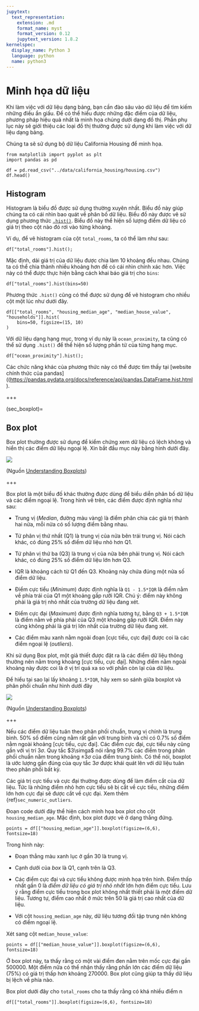 ```yaml
---
jupytext:
  text_representation:
    extension: .md
    format_name: myst
    format_version: 0.12
    jupytext_version: 1.8.2
kernelspec:
  display_name: Python 3
  language: python
  name: python3
---
```


# Minh họa dữ liệu

Khi làm việc với dữ liệu dạng bảng, bạn cần đào sâu vào dữ liệu để tìm kiếm những điều ẩn giấu. Để có thể hiểu được những đặc điểm của dữ liệu, phương pháp hiệu quả nhất là minh họa chúng dưới dạng đồ thị. Phần phụ lục này sẽ giới thiệu các loại đồ thị thường được sử dụng khi làm việc với dữ liệu dạng bảng.

Chúng ta sẽ sử dụng bộ dữ liệu California Housing để minh họa.

```{code-cell} ipython3
from matplotlib import pyplot as plt
import pandas as pd

df = pd.read_csv("../data/california_housing/housing.csv")
df.head()
```

## Histogram

Histogram là biểu đồ được sử dụng thường xuyên nhất. Biểu đồ này giúp chúng ta có cái nhìn bao quát về phân bố dữ liệu. Biểu đồ này được vẽ sử dụng phương thức [`.hist()`](https://pandas.pydata.org/docs/reference/api/pandas.DataFrame.hist.html). Biểu đồ này thể hiện số lượng điểm dữ liệu có giá trị theo cột nào đó rơi vào từng khoảng.

Ví dụ, để vẽ histogram của cột `total_rooms`, ta có thể làm như sau:

```{code-cell} ipython3
df["total_rooms"].hist();
```

Mặc định, dải giá trị của dữ liệu được chia làm 10 khoảng đều nhau. Chúng ta có thể chia thành nhiều khoảng hơn để có cái nhìn chính xác hơn. Việc này có thể được thực hiện bằng cách khai báo giá trị cho `bins`:

```{code-cell} ipython3
df["total_rooms"].hist(bins=50)
```

Phương thức `.hist()` cũng có thể được sử dụng để vẽ histogram cho nhiều cột một lúc như dưới đây.

```{code-cell} ipython3
df[["total_rooms", "housing_median_age", "median_house_value", "households"]].hist(
    bins=50, figsize=(15, 10)
)
```

Với dữ liệu dạng hạng mục, trong ví dụ này là `ocean_proximity`, ta cũng có thể sử dụng `.hist()` để thể hiện số lượng phần tử của từng hạng mục.

```{code-cell} ipython3
df["ocean_proximity"].hist();
```

Các chức năng khác của phương thức này có thể được tìm thấy tại [website chính thức của pandas]((https://pandas.pydata.org/docs/reference/api/pandas.DataFrame.hist.html).

+++

(sec_boxplot)=
## Box plot

Box plot thường được sử dụng để kiểm chứng xem dữ liệu có lệch không và hiển thị các điểm dữ liệu ngoại lệ. Xin bắt đầu mục này bằng hình dưới đây.

![](https://miro.medium.com/max/770/1*2c21SkzJMf3frPXPAR_gZA.png)

(Nguồn [Understanding Boxplots](https://towardsdatascience.com/understanding-boxplots-5e2df7bcbd51))

+++

Box plot là một biểu đố khác thường được dùng để biểu diễn phân bố dữ liệu và các điểm ngoại lệ. Trong hình vẽ trên, các điểm được định nghĩa như sau:

* Trung vị (_Median_, đường màu vàng) là điểm phân chia các giá trị thành hai nửa, mỗi nửa có số lượng điểm bằng nhau.

* Tứ phân vị thứ nhất (Q1) là trung vị của nửa bên trái trung vị. Nói cách khác, có đúng 25% số điểm dữ liệu nhỏ hơn Q1.

* Tứ phân vị thứ ba (Q3) là trung vị của nửa bên phải trung vị. Nói cách khác, có đúng 25% số điểm dữ liệu lớn hơn Q3.

* IQR là khoảng cách từ Q1 đến Q3. Khoảng này chứa đúng một nửa số điểm dữ liệu.

* Điểm cực tiểu (_Minimum_) được định nghĩa là `Q1 - 1.5*IQR` là điểm nằm về phía trái của Q1 một khoảng gấp rưỡi IQR. Chú ý: điểm này không phải là giá trị nhỏ nhất của trường dữ liệu đang xét.

* Điểm cực đại (_Maximum_) được định nghĩa tương tự, bằng `Q3 + 1.5*IQR` là điểm nằm về phía phải của Q3 một khoảng gấp rưỡi IQR. Điểm này cũng không phải là giá trị lớn nhất của trường dữ liệu đang xét.

* Các điểm màu xanh nằm ngoài đoạn [cực tiểu, cực đại] được coi là các điểm ngoại lệ (_outliers_).

Khi sử dụng Box plot, một giả thiết được đặt ra là các điểm dữ liệu thông thường nên nằm trong khoảng [cực tiểu, cực đại]. Những điểm nằm ngoài khoảng này được coi là ở vị trí quá xa so với phần còn lại của dữ liệu.

Để hiểu tại sao lại lấy khoảng `1.5*IQR`, hãy xem so sánh giữa boxplot và phân phối chuẩn như hình dưới đây


![](https://miro.medium.com/max/770/1*NRlqiZGQdsIyAu0KzP7LaQ.png)


(Nguồn [Understanding Boxplots](https://towardsdatascience.com/understanding-boxplots-5e2df7bcbd51))

+++

Nếu các điểm dữ liệu tuân theo phân phối chuẩn, trung vị chính là trung bình. 50% số điểm cũng nằm rất gần với trung bình và chỉ có 0.7% số điểm nằm ngoài khoảng [cực tiểu, cực đại]. Các điểm cực đại, cực tiểu này cũng gần với vị trí $3\sigma$. Quy tắc $3\simga$ nói rằng 99.7% các điểm trong phân phối chuẩn nằm trong khoảng $\pm 3 \sigma$ của điểm trung bình. Có thể nói, boxplot là ước lượng gần đúng của quy tắc $3 \sigma$ được khái quát lên với dữ liệu tuân theo phân phối bất kỳ.


Các giá trị cực tiểu và cực đại thường được dùng để làm điểm cắt của dữ liệu. Tức là những điểm nhỏ hơn cực tiểu sẽ bị cắt về cực tiểu, những điểm lớn hơn cực đại sẽ được cắt về cực đại. Xem thêm {ref}`sec_numeric_outliers`.

Đoạn code dưới đây thể hiện cách minh họa box plot cho cột `housing_median_age`. Mặc định, box plot được vẽ ở dạng thẳng đứng.

```{code-cell} ipython3
points = df[["housing_median_age"]].boxplot(figsize=(6,6), fontsize=18)
```

Trong hình này:

* Đoạn thẳng màu xanh lục ở gần 30 là trung vị.

* Cạnh dưới của _box_ là Q1, cạnh trên là Q3.

* Các điểm cực đại và cực tiểu không được minh họa trên hình. Điểm thấp nhất gần 0 là _điểm dữ liệu có giá trị nhỏ nhất_ lớn hơn điểm cực tiểu. Lưu ý rằng điểm cực tiểu trong box plot không nhất thiết phải là một điểm dữ liệu. Tương tự, điểm cao nhất ở mức trên 50 là giá trị cao nhất của dữ liệu.

* Với cột `housing_median_age` này, dữ liệu tương đối tập trung nên không có điểm ngoại lệ.

Xét sang cột `median_house_value`:

```{code-cell} ipython3
points = df[["median_house_value"]].boxplot(figsize=(6,6), fontsize=18)
```

Ở box plot này, ta thấy rằng có một vài điểm đen nằm trên mốc cực đại gần 500000. Một điểm nữa có thể nhận thấy rằng phần lớn các điểm dữ liệu (75%) có giá trị thấp hơn khoảng 270000. Box plot cũng giúp ta thấy dữ liệu bị lệch về phía nào.

Box plot dưới đây cho `total_rooms` cho ta thấy rằng có khá nhiều điểm n

```{code-cell} ipython3
df[["total_rooms"]].boxplot(figsize=(6,6), fontsize=18)
```
